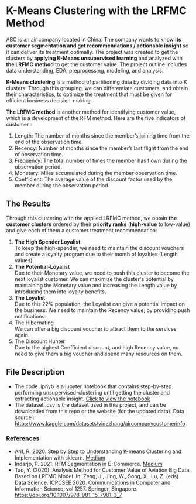 # K-Means Clustering with the LRFMC Method
ABC is an air company located in China. The company wants to know **its customer segmentation and get recommendations / actionable insight** so it can deliver its treatment optimally. The project was created to get the clusters by **applying K-Means unsupervised learning** and analyzed with **the LRFMC method** to get the customer value. The project outline includes data understanding, EDA, preprocessing, modeling, and analysis.

**K-Means clustering** is a method of partitioning data by dividing data into K clusters. Through this grouping, we can differentiate customers, and obtain their characteristics, to optimize the treatment that must be given for efficient business decision-making.

**The LRFMC method** is another method for identifying customer value, which is a development of the RFM method. Here are the five indicators of customer :
1. Length: The number of months since the member’s joining time from the end of the observation time.
2. Recency: Number of months since the member’s last flight from the end of observation time.
3. Frequency: The total number of times the member has flown during the observation period.
4. Monetary: Miles accumulated during the member observation time.
5. Coefficient: The average value of the discount factor used by the member during the observation period.

## The Results
Through this clustering with the applied LRFMC method, we obtain **the customer clusters** ordered by their **priority ranks** (**high-value** to low-value) and give each of them a customer treatment recommendation:
1. **The High Spender Loyalist**<br>To keep the high-spender, we need to maintain the discount vouchers and create a loyalty program due to their month of loyalties (Length values).
2. **The Potential-Loyalist**<br>Due to their Monetary value, we need to push this cluster to become the next loyalist customer. We can maximize the cluster's potential by maintaining the Monetary value and increasing the Length value by introducing them into loyalty benefits.
3. **The Loyalist**<br>Due to this 22% population, the Loyalist can give a potential impact on the business. We need to maintain the Recency value, by providing push notifications.
4. The Hibernating<br>We can offer a big discount voucher to attract them to the services again.
5. The Discount Hunter<br>Due to the highest Coefficient discount, and high Recency value, no need to give them a big voucher and spend many resources on them.

## File Description
- The code .ipnyb is a jupyter notebook that contains step-by-step performing unsupervised-clustering until getting the cluster and extracting actionable insight. [Click to view the notebook](https://github.com/mhfaisaluddin/K-Means-Clustering-with-the-LRFMC-Method/blob/main/K-Means%20Clustering%20with%20LRFMC%20Method.ipynb)
- The dataset .csv is the dataset used in this project, and can be downloaded from this repo or the website (for the updated data). Data source : https://www.kaggle.com/datasets/vinzzhang/aircompanycustomerinfo

### References
- Arif, R. 2020. Step by Step to Understanding K-means Clustering and Implementation with sklearn. [Medium](https://medium.com/data-folks-indonesia/step-by-step-to-understanding-k-means-clustering-and-implementation-with-sklearn-b55803f519d6)
- Indarjo, P. 2021. RFM Segmentation in E-Commerce. [Medium](https://towardsdatascience.com/rfm-segmentation-in-e-commerce-e0209ce8fcf6)
- Tao, Y. (2020). Analysis Method for Customer Value of Aviation Big Data Based on LRFMC Model. In: Zeng, J., Jing, W., Song, X., Lu, Z. (eds) Data Science. ICPCSEE 2020. Communications in Computer and Information Science, vol 1257. Springer, Singapore. https://doi.org/10.1007/978-981-15-7981-3_7
